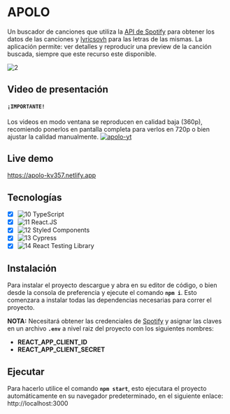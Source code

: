 # APOLO
Un buscador de canciones que utiliza la [API de Spotify](https://developer.spotify.com/documentation/web-api/) para obtener los datos de las canciones y [lyricsovh](https://lyricsovh.docs.apiary.io/#) para las letras de las mismas. La aplicación permite: ver detalles y reproducir una preview de la canción buscada, siempre que este recurso este disponible.

![2](https://user-images.githubusercontent.com/67164849/159109389-5c004a39-531b-4e5a-99f2-ab1dcc954e1e.gif)

## Video de presentación
#### **`¡IMPORTANTE!`**
Los videos en modo ventana se reproducen en calidad baja (360p), recomiendo ponerlos en pantalla completa para verlos en 720p o bien ajustar la calidad manualmente. 
[![apolo-yt](https://user-images.githubusercontent.com/67164849/159110585-ba4c5a64-1d3c-4dda-888e-a37b7156927a.gif)](https://drive.google.com/file/d/1Nc2mLAyMl-gd775y_MTAwjW5GptUgBYZ/view?usp=sharing)

## Live demo

https://apolo-kv357.netlify.app

## Tecnologías
- [X] ![10](https://i.ibb.co/hXmqN5t/typescript.png) TypeScript
- [X] ![11](https://i.ibb.co/7Yb8sZf/react.png) React.JS
- [X] ![12](https://i.ibb.co/fNzydrw/sc.png) Styled Components
- [X] ![13](https://i.ibb.co/mbqkrtd/cypress.png) Cypress
- [X] ![14](https://i.ibb.co/nMczFTQ/react-testing-library.png) React Testing Library

## Instalación
Para instalar el proyecto descargue y abra en su editor de código, o bien desde la consola de preferencia y ejecute el comando **`npm i`**. Esto comenzara a instalar todas las dependencias necesarias para correr el proyecto.

**NOTA:** Necesitará obtener las credenciales de [Spotify](https://developer.spotify.com/documentation/web-api/) y asignar las claves en un archivo **`.env`** a nivel raiz del proyecto con los siguientes nombres:
- **REACT_APP_CLIENT_ID**
- **REACT_APP_CLIENT_SECRET**

## Ejecutar
Para hacerlo utilice el comando **`npm start`**, esto ejecutara el proyecto automáticamente en su navegador predeterminado, en el siguiente enlace: http://localhost:3000

